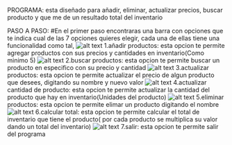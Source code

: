 PROGRAMA: esta diseñado para añadir, eliminar, actualizar precios, buscar producto y que me de un resultado total del inventario

PASO A PASO:
#En el primer paso encontraras una barra con opciones que te indica cual de las 7 opciones quieres elegir, cada una de ellas tiene una funcionalidad como tal,
![alt text](image.png)
1.añadir productos: esta opcion te permite agregar productos con sus precios y cantidades en inventario(Como minimo 5)
![alt text](image-1.png)
2.buscar productos: esta opcion te permite buscar un producto en especifico con su precio y cantidad 
![alt text](image-2.png)
3.actualizar productos: esta opcion te permite actualizar el precio de algun producto que desees, digitando su nombre y nuevo valor
![alt text](image-3.png)
4.actualizar cantidad de producto: esta opcion te permite actualizar la cantidad del producto que hay en inventario(Unidades del producto) 
![alt text](image-4.png)
5.eliminar productos: esta opcion te permite elimar un producto digitando el nombre
![alt text](image-5.png)
6.calcular total: esta opcion te permite calcular el total de inventario que tiene el producto( por cada producto se multiplica su valor dando un total del inventario)
![alt text](image-6.png)
7.salir: esta opcion te permite salir del programa